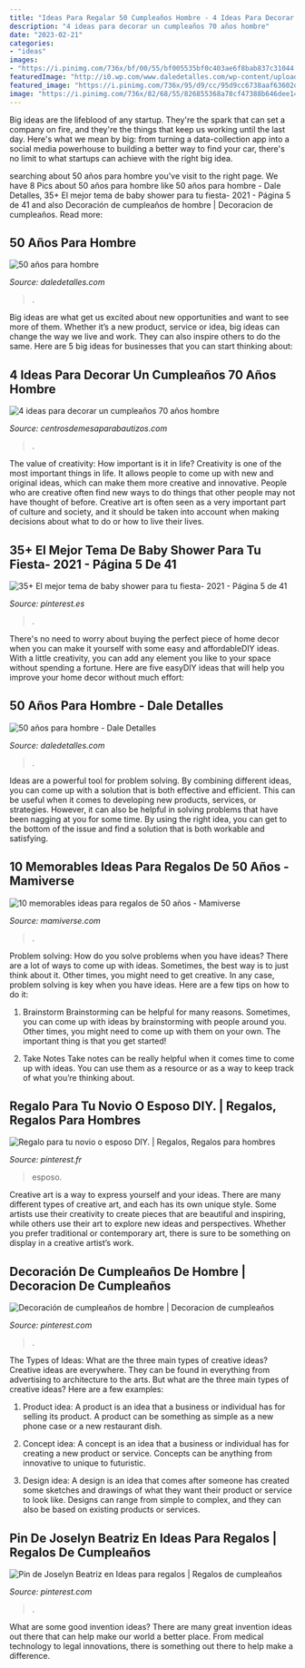 ```yaml
---
title: "Ideas Para Regalar 50 Cumpleaños Hombre - 4 Ideas Para Decorar Un Cumpleaños 70 Años Hombre"
description: "4 ideas para decorar un cumpleaños 70 años hombre"
date: "2023-02-21"
categories:
- "ideas"
images:
- "https://i.pinimg.com/736x/bf/00/55/bf005535bf0c403ae6f8bab837c31044.jpg"
featuredImage: "http://i0.wp.com/www.daledetalles.com/wp-content/uploads/2016/02/5025.jpg"
featured_image: "https://i.pinimg.com/736x/95/d9/cc/95d9cc6738aaf63602d9a27add5b9d1d.jpg"
image: "https://i.pinimg.com/736x/82/68/55/826855368a78cf47388b646dee146cf1--cool-ideas-luis.jpg"
---
```



Big ideas are the lifeblood of any startup. They're the spark that can set a company on fire, and they're the things that keep us working until the last day. Here's what we mean by big: from turning a data-collection app into a social media powerhouse to building a better way to find your car, there's no limit to what startups can achieve with the right big idea.

	

		
searching about 50 años para hombre you've visit to the right page. We have 8 Pics about 50 años para hombre like 50 años para hombre - Dale Detalles, 35+ El mejor tema de baby shower para tu fiesta- 2021 - Página 5 de 41 and also Decoración de cumpleaños de hombre | Decoracion de cumpleaños. Read more:
		
    
## 50 Años Para Hombre

<img loading=lazy src="http://i0.wp.com/www.daledetalles.com/wp-content/uploads/2016/02/5025.jpg" onerror="this.onerror=null;this.src='https://tse4.mm.bing.net/th?id=OIP.MuNSbBKiXaZoYbki2SAfegHaJ4&amp;pid=15.1';" alt="50 años para hombre">

_Source: daledetalles.com_

>. 

	

Big ideas are what get us excited about new opportunities and want to see more of them. Whether it’s a new product, service or idea, big ideas can change the way we live and work. They can also inspire others to do the same. Here are 5 big ideas for businesses that you can start thinking about: 

    
## 4 Ideas Para Decorar Un Cumpleaños 70 Años Hombre

<img loading=lazy src="https://centrosdemesaparabautizos.com/wp-content/uploads/2020/07/ideas-para-cumpleaños-70-años-hombre.jpg" onerror="this.onerror=null;this.src='https://tse2.mm.bing.net/th?id=OIP.YZobyS5gMayekgTUQn1PGAAAAA&amp;pid=15.1';" alt="4 ideas para decorar un cumpleaños 70 años hombre">

_Source: centrosdemesaparabautizos.com_

>. 

	

The value of creativity: How important is it in life?
Creativity is one of the most important things in life. It allows people to come up with new and original ideas, which can make them more creative and innovative. People who are creative often find new ways to do things that other people may not have thought of before. Creative art is often seen as a very important part of culture and society, and it should be taken into account when making decisions about what to do or how to live their lives.

    
## 35+ El Mejor Tema De Baby Shower Para Tu Fiesta- 2021 - Página 5 De 41

<img loading=lazy src="https://i.pinimg.com/736x/69/5d/08/695d08fb7dc49ce54323d6951b3b759f.jpg" onerror="this.onerror=null;this.src='https://tse1.mm.bing.net/th?id=OIP.U_Bx8H8rZRXt_K2xi2rMawHaHa&amp;pid=15.1';" alt="35+ El mejor tema de baby shower para tu fiesta- 2021 - Página 5 de 41">

_Source: pinterest.es_

>. 

	

There's no need to worry about buying the perfect piece of home decor when you can make it yourself with some easy and affordableDIY ideas. With a little creativity, you can add any element you like to your space without spending a fortune. Here are five easyDIY ideas that will help you improve your home decor without much effort: 

    
## 50 Años Para Hombre - Dale Detalles

<img loading=lazy src="https://i0.wp.com/www.daledetalles.com/wp-content/uploads/2016/02/5018.jpg?resize=564%2C867" onerror="this.onerror=null;this.src='https://tse3.mm.bing.net/th?id=OIP.7kQLAmfszgDROYcZkwaTeAHaLY&amp;pid=15.1';" alt="50 años para hombre - Dale Detalles">

_Source: daledetalles.com_

>. 

	

Ideas are a powerful tool for problem solving. By combining different ideas, you can come up with a solution that is both effective and efficient. This can be useful when it comes to developing new products, services, or strategies. However, it can also be helpful in solving problems that have been nagging at you for some time. By using the right idea, you can get to the bottom of the issue and find a solution that is both workable and satisfying.

    
## 10 Memorables Ideas Para Regalos De 50 Años - Mamiverse

<img loading=lazy src="http://mamiverse.com/es/wp-content/uploads/2014/12/Nifty-at-Fifty-15-Cool-Gift-Ideas-for-a-50th-Birthday-MainPhoto.jpg" onerror="this.onerror=null;this.src='https://tse4.mm.bing.net/th?id=OIP.RZvZRUc2c5-8XXyO6SpV3AHaE7&amp;pid=15.1';" alt="10 memorables ideas para regalos de 50 años - Mamiverse">

_Source: mamiverse.com_

>. 

	

Problem solving: How do you solve problems when you have ideas?
There are a lot of ways to come up with ideas. Sometimes, the best way is to just think about it. Other times, you might need to get creative. In any case, problem solving is key when you have ideas. Here are a few tips on how to do it:
1. Brainstorm
Brainstorming can be helpful for many reasons. Sometimes, you can come up with ideas by brainstorming with people around you. Other times, you might need to come up with them on your own. The important thing is that you get started!

2. Take Notes
Take notes can be really helpful when it comes time to come up with ideas. You can use them as a resource or as a way to keep track of what you’re thinking about.

    
## Regalo Para Tu Novio O Esposo DIY. | Regalos, Regalos Para Hombres

<img loading=lazy src="https://i.pinimg.com/736x/95/d9/cc/95d9cc6738aaf63602d9a27add5b9d1d.jpg" onerror="this.onerror=null;this.src='https://tse4.mm.bing.net/th?id=OIP.ESbxZAGbvADj2AG3kcMBBQHaJ3&amp;pid=15.1';" alt="Regalo para tu novio o esposo DIY. | Regalos, Regalos para hombres">

_Source: pinterest.fr_

>esposo. 

	

Creative art is a way to express yourself and your ideas. There are many different types of creative art, and each has its own unique style. Some artists use their creativity to create pieces that are beautiful and inspiring, while others use their art to explore new ideas and perspectives. Whether you prefer traditional or contemporary art, there is sure to be something on display in a creative artist’s work.

    
## Decoración De Cumpleaños De Hombre | Decoracion De Cumpleaños

<img loading=lazy src="https://i.pinimg.com/736x/82/68/55/826855368a78cf47388b646dee146cf1--cool-ideas-luis.jpg" onerror="this.onerror=null;this.src='https://tse3.mm.bing.net/th?id=OIP.Yz6y8-E47SUC_IjMGzP63wHaJ3&amp;pid=15.1';" alt="Decoración de cumpleaños de hombre | Decoracion de cumpleaños">

_Source: pinterest.com_

>. 

	

The Types of Ideas: What are the three main types of creative ideas?
Creative ideas are everywhere. They can be found in everything from advertising to architecture to the arts. But what are the three main types of creative ideas? Here are a few examples:
1. Product idea: A product is an idea that a business or individual has for selling its product. A product can be something as simple as a new phone case or a new restaurant dish.

2. Concept idea: A concept is an idea that a business or individual has for creating a new product or service. Concepts can be anything from innovative to unique to futuristic.

3. Design idea: A design is an idea that comes after someone has created some sketches and drawings of what they want their product or service to look like. Designs can range from simple to complex, and they can also be based on existing products or services.

    
## Pin De Joselyn Beatriz En Ideas Para Regalos | Regalos De Cumpleaños

<img loading=lazy src="https://i.pinimg.com/736x/bf/00/55/bf005535bf0c403ae6f8bab837c31044.jpg" onerror="this.onerror=null;this.src='https://tse2.mm.bing.net/th?id=OIP._e5uvh2zMGwsDu_cpLxWWAHaNK&amp;pid=15.1';" alt="Pin de Joselyn Beatriz en Ideas para regalos | Regalos de cumpleaños">

_Source: pinterest.com_

>. 

	

What are some good invention ideas?
There are many great invention ideas out there that can help make our world a better place. From medical technology to legal innovations, there is something out there to help make a difference.

